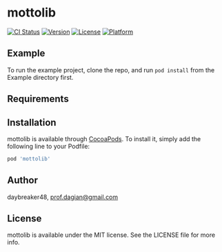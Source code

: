 # mottolib

[![CI Status](https://img.shields.io/travis/daybreaker48/mottolib.svg?style=flat)](https://travis-ci.org/daybreaker48/mottolib)
[![Version](https://img.shields.io/cocoapods/v/mottolib.svg?style=flat)](https://cocoapods.org/pods/mottolib)
[![License](https://img.shields.io/cocoapods/l/mottolib.svg?style=flat)](https://cocoapods.org/pods/mottolib)
[![Platform](https://img.shields.io/cocoapods/p/mottolib.svg?style=flat)](https://cocoapods.org/pods/mottolib)

## Example

To run the example project, clone the repo, and run `pod install` from the Example directory first.

## Requirements

## Installation

mottolib is available through [CocoaPods](https://cocoapods.org). To install
it, simply add the following line to your Podfile:

```ruby
pod 'mottolib'
```

## Author

daybreaker48, prof.dagian@gmail.com

## License

mottolib is available under the MIT license. See the LICENSE file for more info.

